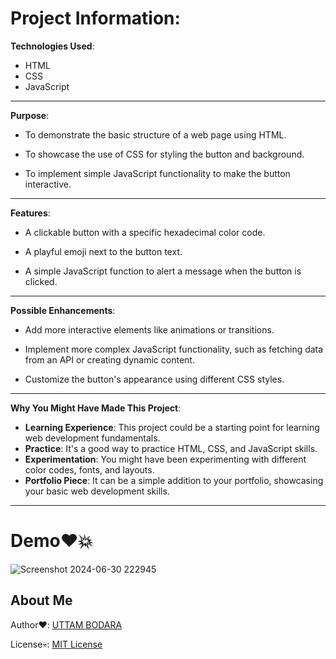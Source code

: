 # Project Information:

**Technologies Used**:

- HTML
- CSS
- JavaScript
---
**Purpose**:

- To demonstrate the basic structure of a web page using HTML.
+ To showcase the use of CSS for styling the button and background.
- To implement simple JavaScript functionality to make the button interactive.
---
**Features**:

- A clickable button with a specific hexadecimal color code.
+ A playful emoji next to the button text.
- A simple JavaScript function to alert a message when the button is clicked.
---
**Possible Enhancements**:

- Add more interactive elements like animations or transitions.
+ Implement more complex JavaScript functionality, such as fetching data from an API or creating dynamic content.
- Customize the button's appearance using different CSS styles.
---
**Why You Might Have Made This Project**:

- **Learning Experience**: This project could be a starting point for learning web development fundamentals.
- **Practice**: It's a good way to practice HTML, CSS, and JavaScript skills.
- **Experimentation**: You might have been experimenting with different color codes, fonts, and layouts.
- **Portfolio Piece**: It can be a simple addition to your portfolio, showcasing your basic web development skills.
---

# Demo❤️💥
![Screenshot 2024-06-30 222945](https://github.com/uttambodara/Rendom-Color-/assets/129719033/c05b87f4-16ff-4b08-9d5b-65ed4435a3b7)


About Me
------------------

Author❤️: [UTTAM BODARA](https://buymeacoffee.com/uttambodara)

License💀: [MIT License](https://opensource.org/licenses/MIT)
